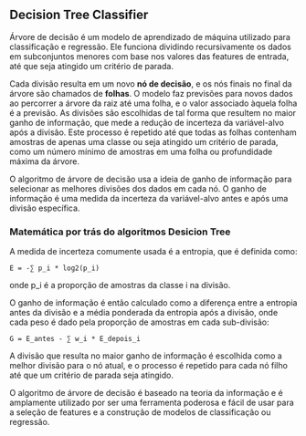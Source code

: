 ## Decision Tree Classifier

Árvore de decisão é um modelo de aprendizado de máquina utilizado para classificação e regressão. Ele funciona dividindo recursivamente os dados em subconjuntos menores com base nos valores das features de entrada, até que seja atingido um critério de parada. 

Cada divisão resulta em um novo **nó de decisão**, e os nós finais no final da árvore são chamados de **folhas**. O modelo faz previsões para novos dados ao percorrer a árvore da raiz até uma folha, e o valor associado àquela folha é a previsão. As divisões são escolhidas de tal forma que resultem no maior ganho de informação, que mede a redução de incerteza da variável-alvo após a divisão. 
Este processo é repetido até que todas as folhas contenham amostras de apenas uma classe ou seja atingido um critério de parada, como um número mínimo de amostras em uma folha ou profundidade máxima da árvore.

O algoritmo de árvore de decisão usa a ideia de ganho de informação para selecionar as melhores divisões dos dados em cada nó. O ganho de informação é uma medida da incerteza da variável-alvo antes e após uma divisão específica.

### Matemática por trás do algoritmos Desicion Tree


A medida de incerteza comumente usada é a entropia, que é definida como:

```E = -∑ p_i * log2(p_i)```

onde p_i é a proporção de amostras da classe i na divisão.

O ganho de informação é então calculado como a diferença entre a entropia antes da divisão e a média ponderada da entropia após a divisão, onde cada peso é dado pela proporção de amostras em cada sub-divisão:

```G = E_antes - ∑ w_i * E_depois_i```

A divisão que resulta no maior ganho de informação é escolhida como a melhor divisão para o nó atual, e o processo é repetido para cada nó filho até que um critério de parada seja atingido.

O algoritmo de árvore de decisão é baseado na teoria da informação e é amplamente utilizado por ser uma ferramenta poderosa e fácil de usar para a seleção de features e a construção de modelos de classificação ou regressão.
